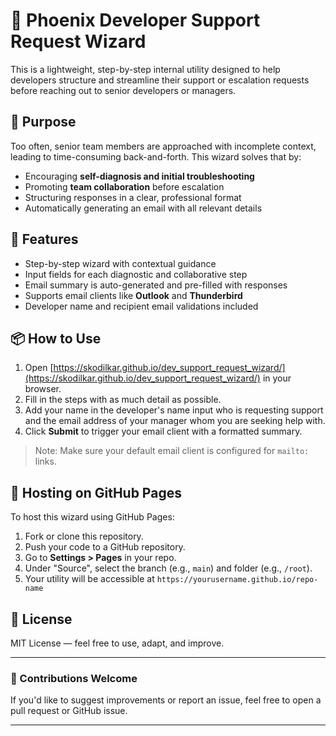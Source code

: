 # 🧭 Phoenix Developer Support Request Wizard

This is a lightweight, step-by-step internal utility designed to help developers structure and streamline their support or escalation requests before reaching out to senior developers or managers.

## 🌟 Purpose

Too often, senior team members are approached with incomplete context, leading to time-consuming back-and-forth. This wizard solves that by:

- Encouraging **self-diagnosis and initial troubleshooting**
- Promoting **team collaboration** before escalation
- Structuring responses in a clear, professional format
- Automatically generating an email with all relevant details

## 🧰 Features

- Step-by-step wizard with contextual guidance
- Input fields for each diagnostic and collaborative step
- Email summary is auto-generated and pre-filled with responses
- Supports email clients like **Outlook** and **Thunderbird**
- Developer name and recipient email validations included

## 📦 How to Use

1. Open [https://skodilkar.github.io/dev_support_request_wizard/](https://skodilkar.github.io/dev_support_request_wizard/) in your browser.
2. Fill in the steps with as much detail as possible.
3. Add your name in the developer's name input who is requesting support and the email address of your manager whom you are seeking help with.
4. Click **Submit** to trigger your email client with a formatted summary.

> Note: Make sure your default email client is configured for `mailto:` links.

## 🚀 Hosting on GitHub Pages

To host this wizard using GitHub Pages:

1. Fork or clone this repository.
2. Push your code to a GitHub repository.
3. Go to **Settings > Pages** in your repo.
4. Under "Source", select the branch (e.g., `main`) and folder (e.g., `/root`).
5. Your utility will be accessible at `https://yourusername.github.io/repo-name`

## 📄 License

MIT License — feel free to use, adapt, and improve.

---

### 👏 Contributions Welcome

If you'd like to suggest improvements or report an issue, feel free to open a pull request or GitHub issue.

---
